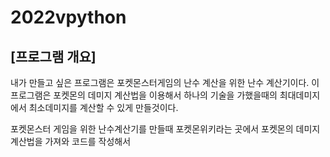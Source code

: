 # 2022vpython
## [프로그램 개요]
내가 만들고 싶은 프로그램은 포켓몬스터게임의 난수 계산을 위한 난수 계산기이다. 이 프로그램은 포켓몬의 데미지 계산법을 이용해서 하나의 기술을 가했을때의 최대데미지에서 
최소데미지를 계산할 수 있게 만들것이다.

포켓몬스터 게임을 위한 난수계산기를 만들때 포켓몬위키라는 곳에서 포켓몬의 데미지계산법을 가져와 코드를 작성해서 
